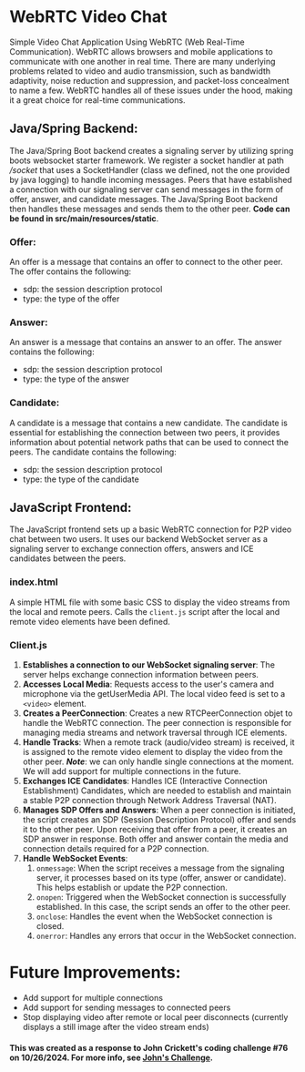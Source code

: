 # WebRTC Video Chat
Simple Video Chat Application Using WebRTC (Web Real-Time Communication). WebRTC allows browsers and mobile applications to communicate with one another in real time. 
There are many underlying problems related to video and audio transmission, such as bandwidth adaptivity, noise reduction and suppression, and packet-loss concealment to
name a few. WebRTC handles all of these issues under the hood, making it a great choice for real-time communications.

## Java/Spring Backend:
The Java/Spring Boot backend creates a signaling server by utilizing spring boots websocket starter framework. We register a socket handler at path */socket* that uses a
SocketHandler (class we defined, not the one provided by java logging) to handle incoming messages. Peers that have established a connection with our signaling server can 
send messages in the form of offer, answer, and candidate messages. The Java/Spring Boot backend then handles these messages and sends them to the other peer. **Code can be
found in src/main/resources/static**.

### Offer:
An offer is a message that contains an offer to connect to the other peer. The offer contains the following:
- sdp: the session description protocol
- type: the type of the offer

### Answer:
An answer is a message that contains an answer to an offer. The answer contains the following:
- sdp: the session description protocol
- type: the type of the answer

### Candidate:
A candidate is a message that contains a new candidate. The candidate is essential for establishing the connection between two peers, it provides information about potential
network paths that can be used to connect the peers. The candidate contains the following:
- sdp: the session description protocol     
- type: the type of the candidate

## JavaScript Frontend:
The JavaScript frontend sets up a basic WebRTC connection for P2P video chat between two users. It uses our backend WebSocket server as a signaling server to exchange
connection offers, answers and ICE candidates between the peers.

### index.html
A simple HTML file with some basic CSS to display the video streams from the local and remote peers. Calls the `client.js` script after the local and remote video elements have been defined.

### Client.js
1. **Establishes a connection to our WebSocket signaling server**: The server helps exchange connection information between peers.
2. **Accesses Local Media**: Requests access to the user's camera and microphone via the getUserMedia API. The local video feed is set to a `<video>` element.
3. **Creates a PeerConnection**: Creates a new RTCPeerConnection objet to handle the WebRTC connection. The peer connection is responsible for managing media streams and network traversal through ICE elements.
4. **Handle Tracks**: When a remote track (audio/video stream) is received, it is assigned to the remote video element to display the video from the other peer. ***Note***: we can only handle single connections at the moment. We will add support for multiple connections in the future.
5. **Exchanges ICE Candidates**: Handles ICE (Interactive Connection Establishment) Candidates, which are needed to establish and maintain a stable P2P connection through Network Address Traversal (NAT).
6. **Manages SDP Offers and Answers**: When a peer connection is initiated, the script creates an SDP (Session Description Protocol) offer and sends it to the other peer. Upon receiving that offer from a peer, it creates an SDP answer in response. Both offer and answer contain the media and connection details required for a P2P connection.
7. **Handle WebSocket Events**: 
   1. `onmessage`: When the script receives a message from the signaling server, it processes based on its type (offer, answer or candidate). This helps establish or update the P2P connection.
   2. `onopen`: Triggered when the WebSocket connection is successfully established. In this case, the script sends an offer to the other peer.
   3. `onclose`: Handles the event when the WebSocket connection is closed.
   4. `onerror`: Handles any errors that occur in the WebSocket connection.

# Future Improvements:
- Add support for multiple connections
- Add support for sending messages to connected peers
- Stop displaying video after remote or local peer disconnects (currently displays a still image after the video stream ends)

#### This was created as a response to John Crickett's coding challenge #76 on 10/26/2024. For more info, see [John's Challenge](https://codingchallenges.substack.com/p/coding-challenge-76-build-your-own).
